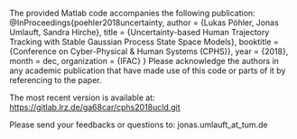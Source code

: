 The provided Matlab code accompanies the following publication:
@InProceedings{poehler2018uncertainty,
author =       {Lukas Pöhler, Jonas Umlauft, Sandra Hirche},
title =        {Uncertainty-based Human Trajectory Tracking with Stable Gaussian Process
                State Space Models},
booktitle =    {Conference on Cyber-Physical & Human Systems (CPHS)},
year =         {2018},
month =        dec,
organization = {IFAC}
}
Please acknowledge the authors in any academic publication that have made
use of this code or parts of it by referencing to the paper.

The most recent version is available at:
https://gitlab.lrz.de/ga68car/cphs2018ucld.git

Please send your feedbacks or questions to:
jonas.umlauft_at_tum.de